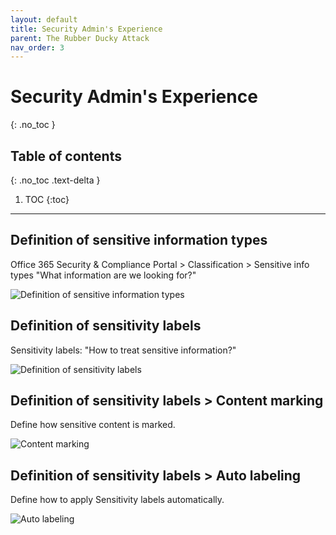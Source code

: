```yaml
---
layout: default
title: Security Admin's Experience
parent: The Rubber Ducky Attack
nav_order: 3
---
```


# Security Admin's Experience
{: .no_toc }

## Table of contents
{: .no_toc .text-delta }

1. TOC
{:toc}

---

## Definition of sensitive information types
Office 365 Security & Compliance Portal > Classification > Sensitive info types
"What information are we looking for?"

![](/assets/images/scenario01/Scenario06_11.PNG "Definition of sensitive information types")

## Definition of sensitivity labels
Sensitivity labels: "How to treat sensitive information?"

![](/assets/images/scenario01/Scenario06_12.PNG "Definition of sensitivity labels")

## Definition of sensitivity labels > Content marking
Define how sensitive content is marked.

![](/assets/images/scenario01/Scenario06_13.PNG "Content marking")

## Definition of sensitivity labels > Auto labeling
Define how to apply Sensitivity labels automatically.

![](/assets/images/scenario01/Scenario06_14.PNG "Auto labeling")